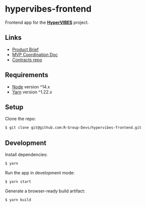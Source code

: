 # hypervibes-frontend

Frontend app for the [**HyperVIBES**](https://hypervibes.xyz) project.

## Links

* [Product Brief](https://docs.google.com/document/d/1NvztqdMAyLERTPuX5uHSnq8f5G0YVRaxNsq5UaXhQEw/edit?usp=sharing)
* [MVP Coordination Doc](https://docs.google.com/document/d/1dpMlzGeO4XfD6gBQoaTTXO2NxCCfA0hDYlTinJjCsfQ/edit?usp=sharing)
* [Contracts repo](https://github.com/R-Group-Devs/hypervibes-contracts)

## Requirements

- [Node](https://nodejs.org/en/) version ^14.x
- [Yarn](https://yarnpkg.com/) version ^1.22.x

## Setup

Clone the repo:

```sh
$ git clone git@github.com:R-Group-Devs/hypervibes-frontend.git
```

## Development

Install dependencies:

```sh
$ yarn
```

Run the app in development mode:

```sh
$ yarn start
```

Generate a browser-ready build artifact:

```sh
$ yarn build
```

